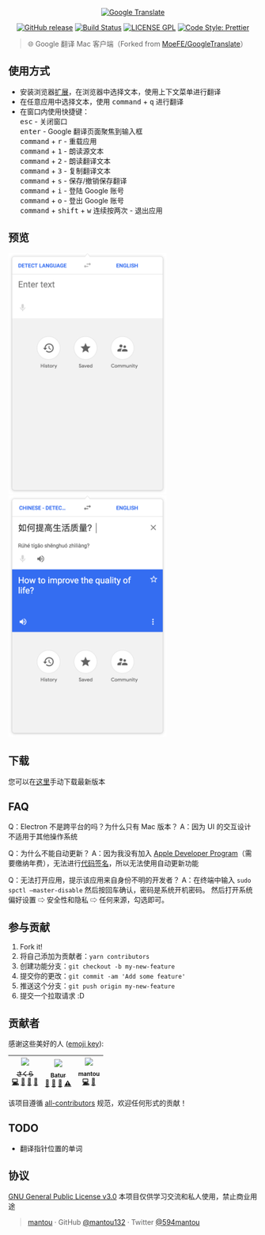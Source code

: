 <p align="center">
  <a href="https://github.com/mantou132/GoogleTranslate">
    <img alt="Google Translate" src="https://i.loli.net/2018/07/01/5b38a1b1dcc25.png" width="600">
  </a>
</p>

<p align="center">
  <a href="https://github.com/mantou132/GoogleTranslate/releases"><img alt="GitHub release" src="https://img.shields.io/github/release/mantou132/GoogleTranslate.svg?style=for-the-badge"></a>
  <a href="https://travis-ci.org/mantou132/GoogleTranslate"><img alt="Build Status" src="https://img.shields.io/travis/mantou132/GoogleTranslate/google-webapp.svg?style=for-the-badge"></a>
  <a href="./LICENSE"><img alt="LICENSE GPL" src="https://img.shields.io/badge/license-gpl-yellow.svg?style=for-the-badge"></a>
  <a href="https://github.com/prettier/prettier"><img alt="Code Style: Prettier" src="https://img.shields.io/badge/code_style-prettier-ff69b4.svg?style=for-the-badge"></a>
</p>

> 🌐 Google 翻译 Mac 客户端（Forked from [MoeFE/GoogleTranslate](https://github.com/MoeFE/GoogleTranslate)）

## 使用方式

- 安装浏览器[扩展](https://github.com/mantou132/CallGoogleTranslate)，在浏览器中选择文本，使用上下文菜单进行翻译
- 在任意应用中选择文本，使用 <kbd>command</kbd> + <kbd>q</kbd> 进行翻译
- 在窗口内使用快捷键：<br>
  <kbd>esc</kbd> - 关闭窗口<br>
  <kbd>enter</kbd> - Google 翻译页面聚焦到输入框<br>
  <kbd>command</kbd> + <kbd>r</kbd> - 重载应用<br>
  <kbd>command</kbd> + <kbd>1</kbd> - 朗读源文本<br>
  <kbd>command</kbd> + <kbd>2</kbd> - 朗读翻译文本<br>
  <kbd>command</kbd> + <kbd>3</kbd> - 复制翻译文本<br>
  <kbd>command</kbd> + <kbd>s</kbd> - 保存/撤销保存翻译<br>
  <kbd>command</kbd> + <kbd>i</kbd> - 登陆 Google 账号<br>
  <kbd>command</kbd> + <kbd>o</kbd> - 登出 Google 账号<br>
  <kbd>command</kbd> + <kbd>shift</kbd> + <kbd>w</kbd> 连续按两次 - 退出应用

## 预览

<img alt="应用程序主界面" src="./screenshot/Screen Shot 2018-09-10 at 15.03.15.png" width="320">
<img alt="应用程序主界面" src="./screenshot/Screen Shot 2018-09-10 at 15.03.51.png" width="320">

## 下载

您可以在[这里](https://github.com/mantou132/GoogleTranslate/releases/latest)手动下载最新版本

## FAQ

Q：Electron 不是跨平台的吗？为什么只有 Mac 版本？
A：因为 UI 的交互设计不适用于其他操作系统

Q：为什么不能自动更新？
A：因为我没有加入 [Apple Developer Program](https://developer.apple.com/programs/)（需要缴纳年费），无法进行[代码签名](https://electronjs.org/docs/tutorial/code-signing)，所以无法使用自动更新功能

Q：无法打开应用，提示该应用来自身份不明的开发者？
A：在终端中输入 `sudo spctl –master-disable` 然后按回车确认，密码是系统开机密码。
然后打开系统偏好设置 ⇨ 安全性和隐私 ⇨ 任何来源，勾选即可。

## 参与贡献

1.  Fork it!
2.  将自己添加为贡献者：`yarn contributors`
3.  创建功能分支：`git checkout -b my-new-feature`
4.  提交你的更改：`git commit -am 'Add some feature'`
5.  推送这个分支：`git push origin my-new-feature`
6.  提交一个拉取请求 :D

## 贡献者

感谢这些美好的人 ([emoji key](https://github.com/kentcdodds/all-contributors#emoji-key)):

<!-- ALL-CONTRIBUTORS-LIST:START - Do not remove or modify this section -->
<!-- prettier-ignore -->
| [<img src="https://avatars2.githubusercontent.com/u/20062482?v=4" width="100px;"/><br /><sub><b>さくら</b></sub>](https://qwq.cat)<br />[💻](https://github.com/MoeFE/GoogleTranslate/commits?author=u3u "Code") [📖](https://github.com/MoeFE/GoogleTranslate/commits?author=u3u "Documentation") [🎨](#design-u3u "Design") [🤔](#ideas-u3u "Ideas, Planning, & Feedback") | [<img src="https://avatars1.githubusercontent.com/u/9591690?v=4" width="100px;"/><br /><sub><b>Batur</b></sub>](https://github.com/Batur24)<br />[💬](#question-Batur24 "Answering Questions") [🐛](https://github.com/MoeFE/GoogleTranslate/issues?q=author%3ABatur24 "Bug reports") [🤔](#ideas-Batur24 "Ideas, Planning, & Feedback") [⚠️](https://github.com/MoeFE/GoogleTranslate/commits?author=Batur24 "Tests") | [<img src="https://avatars3.githubusercontent.com/u/3841872?v=4" width="100px;"/><br /><sub><b>mantou</b></sub>](https://github.com/mantou132)<br />[💻](https://github.com/MoeFE/GoogleTranslate/commits?author=mantou132 "Code") [🤔](#ideas-mantou132 "Ideas, Planning, & Feedback") |
| :---: | :---: | :---: |

<!-- ALL-CONTRIBUTORS-LIST:END -->

该项目遵循 [all-contributors](https://github.com/kentcdodds/all-contributors) 规范，欢迎任何形式的贡献！

## TODO

- 翻译指针位置的单词

## 协议

[GNU General Public License v3.0](./LICENSE)
本项目仅供学习交流和私人使用，禁止商业用途

> [mantou](https://xianqiao.wang) · GitHub [@mantou132](https://github.com/mantou132) · Twitter [@594mantou](https://twitter.com/594mantou)
